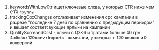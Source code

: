 1. keywordsWithLowCtr ищет ключевые слова, у которых CTR ниже чем CTR группы
2. trackingCpcChanges отслеживает изменения cpc кампании в разрезе "последние 7 дней по сравнению с предыдущим периодом" и вешает соответсвующие ярлыки на кампании
3. QualityScoreandCost - ключи с QS<6 и тратами больше 40 грн
4.clicks>120conv<1reports - кампании, у которых > 120 кликов и 0 конверсий
